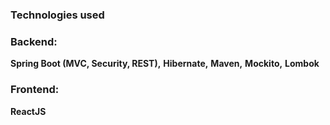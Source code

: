 ### Technologies used

### Backend:

**Spring Boot (MVC, Security, REST),**
**Hibernate,**
**Maven,**
**Mockito,**
**Lombok**

### Frontend:

**ReactJS**



